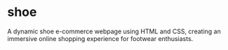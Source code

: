 # shoe

A dynamic shoe e-commerce webpage using HTML and CSS, creating an immersive online shopping experience for footwear enthusiasts.
